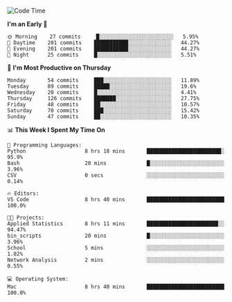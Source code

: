 <!--START_SECTION:waka-->
![Code Time](http://img.shields.io/badge/Code%20Time-265%20hrs%2051%20mins-blue)

**I'm an Early 🐤** 

```text
🌞 Morning    27 commits     █░░░░░░░░░░░░░░░░░░░░░░░░   5.95% 
🌆 Daytime    201 commits    ███████████░░░░░░░░░░░░░░   44.27% 
🌃 Evening    201 commits    ███████████░░░░░░░░░░░░░░   44.27% 
🌙 Night      25 commits     █░░░░░░░░░░░░░░░░░░░░░░░░   5.51%

```
📅 **I'm Most Productive on Thursday** 

```text
Monday       54 commits     ███░░░░░░░░░░░░░░░░░░░░░░   11.89% 
Tuesday      89 commits     █████░░░░░░░░░░░░░░░░░░░░   19.6% 
Wednesday    20 commits     █░░░░░░░░░░░░░░░░░░░░░░░░   4.41% 
Thursday     126 commits    ███████░░░░░░░░░░░░░░░░░░   27.75% 
Friday       48 commits     ██░░░░░░░░░░░░░░░░░░░░░░░   10.57% 
Saturday     70 commits     ███░░░░░░░░░░░░░░░░░░░░░░   15.42% 
Sunday       47 commits     ██░░░░░░░░░░░░░░░░░░░░░░░   10.35%

```


📊 **This Week I Spent My Time On** 

```text
💬 Programming Languages: 
Python                   8 hrs 18 mins       ████████████████████████░   95.9% 
Bash                     20 mins             █░░░░░░░░░░░░░░░░░░░░░░░░   3.96% 
CSV                      0 secs              ░░░░░░░░░░░░░░░░░░░░░░░░░   0.14%

🔥 Editors: 
VS Code                  8 hrs 40 mins       █████████████████████████   100.0%

🐱‍💻 Projects: 
Applied Statistics       8 hrs 11 mins       ███████████████████████░░   94.47% 
bin_scripts              20 mins             █░░░░░░░░░░░░░░░░░░░░░░░░   3.96% 
School                   5 mins              ░░░░░░░░░░░░░░░░░░░░░░░░░   1.02% 
Network Analysis         2 mins              ░░░░░░░░░░░░░░░░░░░░░░░░░   0.55%

💻 Operating System: 
Mac                      8 hrs 40 mins       █████████████████████████   100.0%

```


<!--END_SECTION:waka-->
